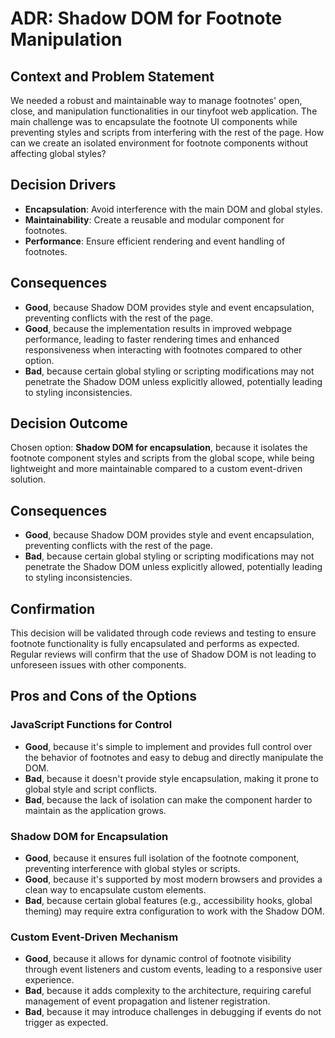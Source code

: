 # ADR: Shadow DOM for Footnote Manipulation

## Context and Problem Statement
We needed a robust and maintainable way to manage footnotes' open, close, and manipulation functionalities in our tinyfoot web application. The main challenge was to encapsulate the footnote UI components while preventing styles and scripts from interfering with the rest of the page. How can we create an isolated environment for footnote components without affecting global styles?

## Decision Drivers
- **Encapsulation**: Avoid interference with the main DOM and global styles.
- **Maintainability**: Create a reusable and modular component for footnotes.
- **Performance**: Ensure efficient rendering and event handling of footnotes.

## Consequences
- **Good**, because Shadow DOM provides style and event encapsulation, preventing conflicts with the rest of the page.
- **Good**, because the implementation results in improved webpage performance, leading to faster rendering times and enhanced responsiveness when interacting with footnotes compared to other option.
- **Bad**, because certain global styling or scripting modifications may not penetrate the Shadow DOM unless explicitly allowed, potentially leading to styling inconsistencies.


## Decision Outcome
Chosen option: **Shadow DOM for encapsulation**, because it isolates the footnote component styles and scripts from the global scope, while being lightweight and more maintainable compared to a custom event-driven solution.

## Consequences
- **Good**, because Shadow DOM provides style and event encapsulation, preventing conflicts with the rest of the page. 
- **Bad**, because certain global styling or scripting modifications may not penetrate the Shadow DOM unless explicitly allowed, potentially leading to styling inconsistencies.

## Confirmation
This decision will be validated through code reviews and testing to ensure footnote functionality is fully encapsulated and performs as expected. Regular reviews will confirm that the use of Shadow DOM is not leading to unforeseen issues with other components.

## Pros and Cons of the Options
### JavaScript Functions for Control
- **Good**, because it's simple to implement and provides full control over the behavior of footnotes and easy to debug and directly manipulate the DOM.
- **Bad**, because it doesn't provide style encapsulation, making it prone to global style and script conflicts.
- **Bad**, because the lack of isolation can make the component harder to maintain as the application grows.

### Shadow DOM for Encapsulation
- **Good**, because it ensures full isolation of the footnote component, preventing interference with global styles or scripts.
- **Good**, because it's supported by most modern browsers and provides a clean way to encapsulate custom elements.
- **Bad**, because certain global features (e.g., accessibility hooks, global theming) may require extra configuration to work with the Shadow DOM.

### Custom Event-Driven Mechanism
- **Good**, because it allows for dynamic control of footnote visibility through event listeners and custom events, leading to a responsive user experience.
- **Bad**, because it adds complexity to the architecture, requiring careful management of event propagation and listener registration.
- **Bad**, because it may introduce challenges in debugging if events do not trigger as expected.